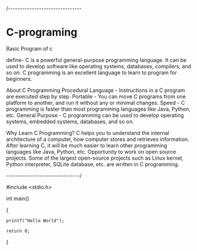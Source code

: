/-------------------------------
# C-programing
Basic Program of c

define-
C is a powerful general-purpose programming language. It can be used to develop software like operating systems, databases, compilers, and so on. 
C programming is an excellent language to learn to program for beginners.

About C Programming
Procedural Language - Instructions in a C program are executed step by step.
Portable - You can move C programs from one platform to another, and run it without any or minimal changes.
Speed - C programming is faster than most programming languages like Java, Python, etc.
General Purpose - C programming can be used to develop operating systems, embedded systems, databases, and so on.


Why Learn C Programming?
C helps you to understand the internal architecture of a computer, how computer stores and retrieves information.
After learning C, it will be much easier to learn other programming languages like Java, Python, etc.
Opportunity to work on open source projects. Some of the largest open-source projects such as Linux kernel, Python interpreter, SQLite database, etc. are written in C programming.

-------------------------------/


#include <stdio.h>

int main()

{

    printf("Hello World");

    return 0;
}
